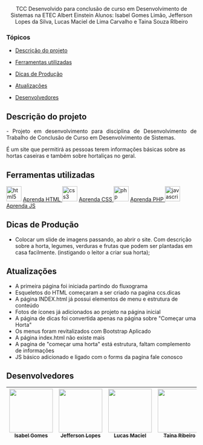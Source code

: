 
<p align="center">
TCC Desenvolvido para conclusão de curso em Desenvolvimento de Sistemas na ETEC Albert Einstein
Alunos: Isabel Gomes Limão, Jefferson Lopes da Silva, Lucas Maciel de Lima Carvalho e Taina Souza RIbeiro
</p>

### Tópicos 

- [Descrição do projeto](#descrição-do-projeto)

- [Ferramentas utilizadas](#ferramentas-utilizadas)

- [Dicas de Produção](#dicas-de-producao) 

- [Atualizações](#atualizacoes)

- [Desenvolvedores](#desenvolvedores)


## Descrição do projeto 

<p align="justify">
- Projeto em desenvolvimento para disciplina de Desenvolvimento de Trabalho de Conclusão de Curso em Desenvolvimento de Sistemas. 

É um site que permitirá as pessoas terem informações básicas sobre as hortas caseiras e também sobre hortaliças no geral.

</p>


###

## Ferramentas utilizadas

<img src="https://cdn-icons-png.flaticon.com/512/5968/5968267.png" alt="html5" width="40" height="40"/>
<a href="https://www.w3schools.com/html/default.asp" style="text decoration: 'no'"> Aprenda HTML </a>
<img src="https://cdn-icons-png.flaticon.com/512/5968/5968242.png" alt="css3" width="40" height="40"/> 
<a href="https://www.w3schools.com/css/default.asp"> Aprenda CSS </a>
<img src="https://cdn-icons-png.flaticon.com/512/5968/5968332.png" alt="php" width="40" height="40"/> 
<a href="https://www.w3schools.com/php/default.asp"> Aprenda PHP </a>
<img src="https://cdn-icons-png.flaticon.com/512/5968/5968292.png" alt="javascript" width="40" height="40"/> 
<a href="https://www.w3schools.com/js/default.asp"> Aprenda JS </a>


###

## Dicas de Produção
- Colocar um slide de imagens passando, ao abrir o site. Com descrição sobre a horta, legumes, verduras e frutas que podem ser plantadas em casa facilmente. (instigando o leitor a criar sua horta);

###

## Atualizações

- A primeira página foi iniciada partindo do fluxograma
- Esqueletos do HTML começaram a ser criado na pagina ccs.dicas
- A página INDEX.html já possui elementos de menu e estrutura de conteúdo
- Fotos de ícones já adicionados ao projeto na página inicial
- A página de dicas foi convertida apenas na página sobre "Começar uma Horta"
- Os menus foram revitalizados com Bootstrap Aplicado
- A página index.html não existe mais
- A pagina de "começar uma horta" está estrutura, faltam complemento de informações
- JS básico adicionado e ligado com o forms da pagina fale conosco

###

## Desenvolvedores
| [<img src="https://avatars.githubusercontent.com/u/88064068?v=4" width=115><br><sub>Isabel Gomes</sub>](https://github.com/isabelimao) |  [<img src="https://avatars.githubusercontent.com/u/81269229?v=4" width=115><br><sub>Jefferson Lopes</sub>](https://github.com/JLopes2021) |  [<img src="https://avatars.githubusercontent.com/u/88008791?v=4" width=115><br><sub>Lucas Maciel</sub>](https://github.com/LucasMaciel17) | [<img src="https://avatars.githubusercontent.com/u/88062904?v=4" width=115><br><sub>Taina Ribeiro</sub>](https://github.com/Taina245) |
| :---: | :---: | :---: | :---: 
